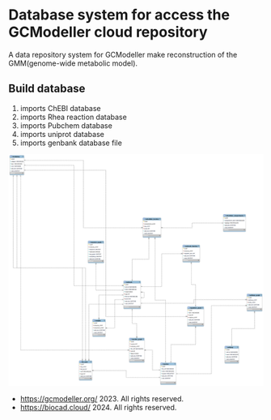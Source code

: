 # Database system for access the GCModeller cloud repository

A data repository system for GCModeller make reconstruction of the GMM(genome-wide metabolic model).

## Build database 

1. imports ChEBI database
2. imports Rhea reaction database
3. imports Pubchem database
4. imports uniprot database
5. imports genbank database file

![](src/biocad_registry.png)

+ https://gcmodeller.org/ 2023. All rights reserved.
+ https://biocad.cloud/ 2024. All rights reserved.
